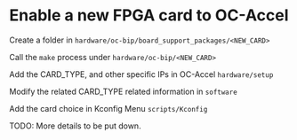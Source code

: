 # Enable a new FPGA card to OC-Accel

Create a folder in `hardware/oc-bip/board_support_packages/<NEW_CARD>`

Call the `make` process under `hardware/oc-bip/<NEW_CARD>`

Add the CARD_TYPE, and other specific IPs in OC-Accel `hardware/setup`

Modify the related CARD_TYPE related information in `software`

Add the card choice in Kconfig Menu `scripts/Kconfig`

TODO: More details to be put down.

